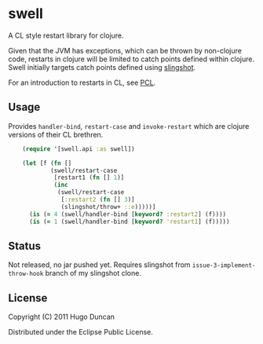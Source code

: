 # swell

A CL style restart library for clojure.

Given that the JVM has exceptions, which can be thrown by non-clojure code,
restarts in clojure will be limited to catch points defined within clojure.
Swell initially targets catch points defined using
[slingshot](https://github.com/scgilardi/slingshot).

For an introduction to restarts in CL, see [PCL](http://www.gigamonkeys.com/book/beyond-exception-handling-conditions-and-restarts.html).

## Usage

Provides `handler-bind`, `restart-case` and `invoke-restart` which are clojure
versions of their CL brethren.

```clojure
    (require '[swell.api :as swell])

    (let [f (fn []
            (swell/restart-case
             [restart1 (fn [] 1)]
             (inc
              (swell/restart-case
               [:restart2 (fn [] 3)]
               (slingshot/throw+ ::e)))))]
      (is (= 4 (swell/handler-bind [keyword? :restart2] (f))))
      (is (= 1 (swell/handler-bind [keyword? 'restart1] (f)))))
```

## Status

Not released, no jar pushed yet. Requires slingshot from
`issue-3-implement-throw-hook` branch of my slingshot clone.

## License

Copyright (C) 2011 Hugo Duncan

Distributed under the Eclipse Public License.
